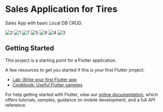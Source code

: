 
# Sales Application for Tires

Sales App with basic Local DB CRUD.

![2](https://user-images.githubusercontent.com/58915787/130206430-9b2d6083-9832-4adf-a11d-5d5633843cc0.jpg)
![1](https://user-images.githubusercontent.com/58915787/130206383-37497ed9-7c85-4fae-9de7-faf6748356c5.jpg)
![7](https://user-images.githubusercontent.com/58915787/130206770-64614a9a-f362-4dd0-ac78-c03425672054.jpg)
![5](https://user-images.githubusercontent.com/58915787/130206799-577cb245-5e5a-4721-b6cd-396f3fad33df.jpg)
![6](https://user-images.githubusercontent.com/58915787/130206806-c1247e2f-954b-4db5-ab8b-2c3b159fa1d9.jpg)
![4](https://user-images.githubusercontent.com/58915787/130206814-22dadbdd-b9a5-4cba-933f-c53244bb65b9.jpg)
![3](https://user-images.githubusercontent.com/58915787/130206820-ede774d7-1b1e-4ec8-aa29-14b969ee3ef7.jpg)



## Getting Started

This project is a starting point for a Flutter application.

A few resources to get you started if this is your first Flutter project:

- [Lab: Write your first Flutter app](https://flutter.dev/docs/get-started/codelab)
- [Cookbook: Useful Flutter samples](https://flutter.dev/docs/cookbook)

For help getting started with Flutter, view our
[online documentation](https://flutter.dev/docs), which offers tutorials,
samples, guidance on mobile development, and a full API reference.
